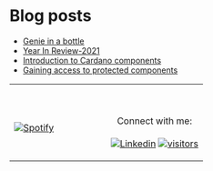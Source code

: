<!-- ### Hi there 👋
 -->
<!-- [![mzfr's github stats](https://github-readme-stats.vercel.app/api?username=mzfr&include_all_commits=true&count_private=true&show_icons=true&line_height=20&theme=calm&custom_title=git%20status)](https://github.com/anuraghazra/github-readme-stats)
 -->
# Blog posts
<!-- BLOG-POST-LIST:START -->
- [Genie in a bottle](https://blog.mzfr.me/posts/2022-07-24-arch-genie/)
- [Year In Review-2021](https://blog.mzfr.me/posts/2021-12-31-year-in-review-2021/)
- [Introduction to Cardano components](https://blog.mzfr.me/posts/2021-11-05-intro-to-cardano-tx/)
- [Gaining access to protected components](https://blog.mzfr.me/posts/2021-06-24-unexported-component/)
<!-- BLOG-POST-LIST:END -->

<table width="100%"> 
  <tr>
  <td width="50%">
      
&nbsp; <br> [![Spotify](https://github-readme-r72rncpe5-mzfr.vercel.app/api/spotify)](https://open.spotify.com/user/kgq912vbbtv4iqa8rki0sg3yy)

  </td>
  <td width="50%">

<br><p align="center">Connect with me: <br><br>
  [![Linkedin](https://img.shields.io/badge/linked-in-369?style=flat-square&logo=linkedin&logoColor=white&color=blue)](https://www.linkedin.com/in/mzfr)
  [![visitors](https://komarev.com/ghpvc/?username=mzfr&logo=GitHub&label=profile%20views&color=336699&logoColor=white&style=flat-square)](https://github.com/mzfr)
</p>
  </td>
  </table>
